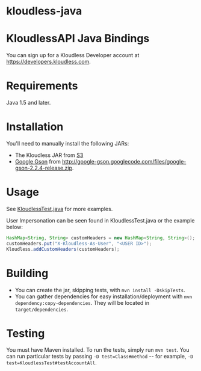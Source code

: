 kloudless-java
==============
# KloudlessAPI Java Bindings

You can sign up for a Kloudless Developer account at https://developers.kloudless.com.

Requirements
============

Java 1.5 and later.

Installation
============

You'll need to manually install the following JARs:

* The Kloudless JAR from [S3](https://s3-us-west-2.amazonaws.com/kloudless-static-assets/p/platform/sdk/kloudless-java-0.1.6.jar)
* [Google Gson](http://code.google.com/p/google-gson/) from <http://google-gson.googlecode.com/files/google-gson-2.2.4-release.zip>.

Usage
=====

See [KloudlessTest.java](https://github.com/Kloudless/kloudless-java/blob/master/test/com/kloudless/KloudlessTest.java) for more examples.

User Impersonation can be seen found in KloudlessTest.java or the example below:

```java
HashMap<String, String> customHeaders = new HashMap<String, String>();
customHeaders.put("X-Kloudless-As-User", "<USER ID>");
Kloudless.addCustomHeaders(customHeaders);
```

Building
==========

* You can create the jar, skipping tests, with `mvn install -DskipTests`.
* You can gather dependencies for easy installation/deployment with `mvn dependency:copy-dependencies`.
  They will be located in `target/dependencies`.

Testing
=======

You must have Maven installed. To run the tests, simply run `mvn test`. You can run particular tests by passing `-D test=Class#method` -- for example, `-D test=KloudlessTest#testAccountAll`.


